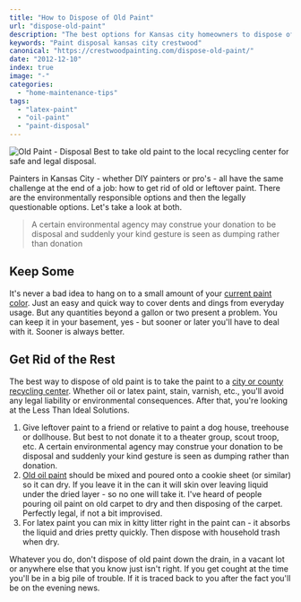 ```yaml
---
title: "How to Dispose of Old Paint"
url: "dispose-old-paint"
description: "The best options for Kansas city homeowners to dispose of old paint."
keywords: "Paint disposal kansas city crestwood"
canonical: "https://crestwoodpainting.com/dispose-old-paint/"
date: "2012-12-10"
index: true
image: "-"
categories:
  - "home-maintenance-tips"
tags:
  - "latex-paint"
  - "oil-paint"
  - "paint-disposal"
---
```


![Old Paint - Disposal](/images/oldpaintcans.webp) Best to take old paint to the local recycling center for safe and legal disposal.

Painters in Kansas City - whether DIY painters or pro's - all have the same challenge at the end of a job: how to get rid of old or leftover paint. There are the environmentally responsible options and then the legally questionable options. Let's take a look at both.

> A certain environmental agency may construe your donation to be disposal and suddenly your kind gesture is seen as dumping rather than donation

## Keep Some

It's never a bad idea to hang on to a small amount of your [current paint color](/colors-relaxation/). Just an easy and quick way to cover dents and dings from everyday usage. But any quantities beyond a gallon or two present a problem. You can keep it in your basement, yes - but sooner or later you'll have to deal with it. Sooner is always better.

## Get Rid of the Rest

The best way to dispose of old paint is to take the paint to a [city or county recycling center](https://www.jacksongov.org/458/Household-Hazardous-Waste-Disposal "Paint recycling in Kansas City"). Whether oil or latex paint, stain, varnish, etc., you'll avoid any legal liability or environmental consequences. After that, you're looking at the Less Than Ideal Solutions.

1. Give leftover paint to a friend or relative to paint a dog house, treehouse or dollhouse. But best to not donate it to a theater group, scout troop, etc. A certain environmental agency may construe your donation to be disposal and suddenly your kind gesture is seen as dumping rather than donation.
2. [Old oil paint](/oil-paint-slow-death/) should be mixed and poured onto a cookie sheet (or similar) so it can dry. If you leave it in the can it will skin over leaving liquid under the dried layer - so no one will take it. I've heard of people pouring oil paint on old carpet to dry and then disposing of the carpet. Perfectly legal, if not a bit improvised.
3. For latex paint you can mix in kitty litter right in the paint can - it absorbs the liquid and dries pretty quickly. Then dispose with household trash when dry.

Whatever you do, don't dispose of old paint down the drain, in a vacant lot or anywhere else that you know just isn't right. If you get cought at the time you'll be in a big pile of trouble. If it is traced back to you after the fact you'll be on the evening news.
